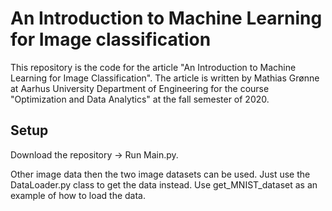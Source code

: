 # An Introduction to Machine Learning for Image classification
This repository is the code for the article "An Introduction to Machine Learning for Image Classification". The article is written by Mathias Grønne at Aarhus University Department of Engineering for the course "Optimization and Data Analytics" at the fall semester of 2020.

## Setup
Download the repository -> Run Main.py.

Other image data then the two image datasets can be used. Just use the DataLoader.py class to get the data instead. Use get_MNIST_dataset as an example of how to load the data.
